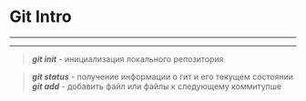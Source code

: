 # Git Intro
---
***
>***git init*** - инициализация локального репозитория 

>***git status*** - получение информации о гит и его текущем состоянии 
>***git add*** - добавить файл или файлы к следующему коммитупше 